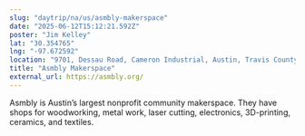 ```yaml
---
slug: "daytrip/na/us/asmbly-makerspace"
date: "2025-06-12T15:12:21.592Z"
poster: "Jim Kelley"
lat: "30.354765"
lng: "-97.672592"
location: "9701, Dessau Road, Cameron Industrial, Austin, Travis County, Texas, 78754, United States"
title: "Asmbly Makerspace"
external_url: https://asmbly.org/
---
```

Asmbly is Austin’s largest nonprofit community makerspace. They have shops for woodworking, metal work, laser cutting, electronics, 3D-printing, ceramics, and textiles.